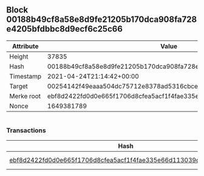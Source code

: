 ## Block 00188b49cf8a58e8d9fe21205b170dca908fa728e4205bfdbbc8d9ecf6c25c66

Attribute | Value
--- | ---
Height | 37835
Hash | 00188b49cf8a58e8d9fe21205b170dca908fa728e4205bfdbbc8d9ecf6c25c66
Timestamp | 2021-04-24T21:14:42+00:00
Target | 00254142f49eaaa504dc75712e8378ad5316cbcead634704b3734b6271167cc4
Merke root | ebf8d2422fd0d0e665f1706d8cfea5acf1f4fae335e66d113039d1d60d136a26
Nonce | 1649381789

```

```

### Transactions

Hash | Amount
--- | ---
[ebf8d2422fd0d0e665f1706d8cfea5acf1f4fae335e66d113039d1d60d136a26](ebf8d2422fd0d0e665f1706d8cfea5acf1f4fae335e66d113039d1d60d136a26.md) | 10.00000000 SKEPTI 
